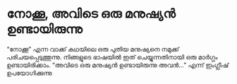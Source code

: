 # നോക്കൂ, അവിടെ ഒരു മനുഷ്യൻ ഉണ്ടായിരുന്നു
“നോക്കൂ” എന്ന വാക്ക് കഥയിലെ ഒരു പുതിയ മനുഷ്യനെ നമുക്ക് പരിചയപ്പെടുത്തുന്നു. നിങ്ങളുടെ ഭാഷയിൽ ഇത് ചെയ്യുന്നതിനായി ഒരു മാർഗ്ഗം ഉണ്ടായിരിക്കാം. “അവിടെ ഒരു മനുഷ്യൻ ഉണ്ടായിരുന്നു അവൻ...” എന്ന് ഇംഗ്ലീഷ് ഉപയോഗിക്കുന്നു
